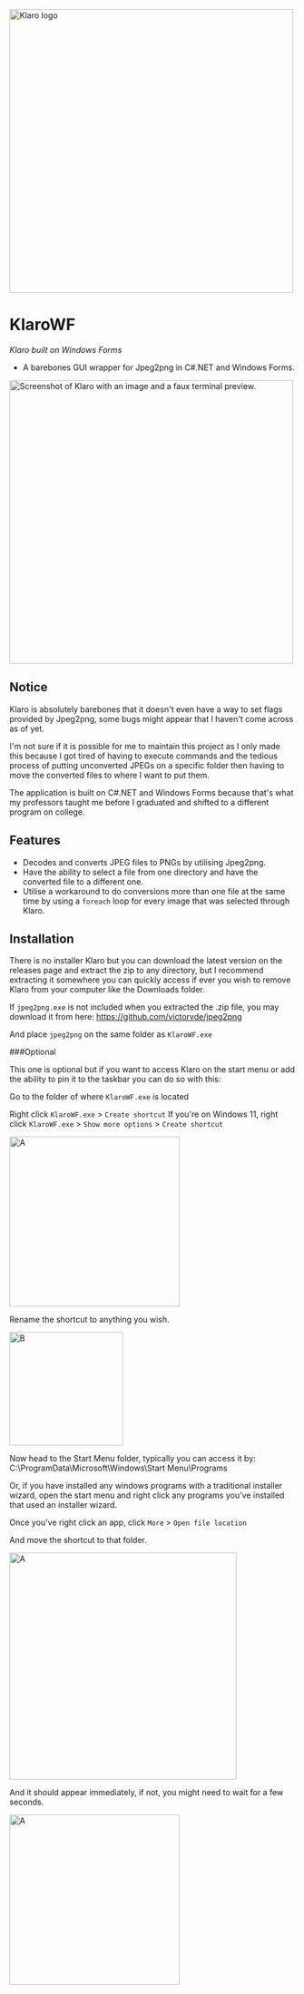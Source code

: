 <img src="https://github.com/user-attachments/assets/07d84004-135f-4153-a5fa-ed60c17fcad9" alt="Klaro logo" width="500">

# KlaroWF
*Klaro built on Windows Forms*
- A barebones GUI wrapper for Jpeg2png in C#.NET and Windows Forms.


<img src="https://github.com/user-attachments/assets/0e4cd9f2-188f-467b-9da9-0c2857fcdaa4" alt="Screenshot of Klaro with an image and a faux terminal preview." width="500">


## Notice
Klaro is absolutely barebones that it doesn't even have a way to set flags provided by Jpeg2png, some bugs
might appear that I haven't come across as of yet.

I'm not sure if it is possible for me to maintain this project as I only made this because I got tired of having to
execute commands and the tedious process of putting unconverted JPEGs on a specific folder then having to move the converted
files to where I want to put them.

The application is built on C#.NET and Windows Forms because that's what my professors taught me before I
graduated and shifted to a different program on college.

## Features
- Decodes and converts JPEG files to PNGs by utilising Jpeg2png.
- Have the ability to select a file from one directory and have the converted file to a different one.
- Utilise a workaround to do conversions more than one file at the same time by using a `foreach` loop for every image that was selected through Klaro.

## Installation

There is no installer Klaro but you can download the latest version on the releases page
and extract the zip to any directory, but I recommend extracting it somewhere you can quickly access if ever you
wish to remove Klaro from your computer like the Downloads folder.

If `jpeg2png.exe` is not included when you extracted the .zip file, you may download it from
here: https://github.com/victorvde/jpeg2png

And place `jpeg2png` on the same folder as `KlaroWF.exe`

###Optional

This one is optional but if you want to access Klaro on the start menu or add
the ability to pin it to the taskbar you can do so with this:

Go to the folder of where `KlaroWF.exe` is located

Right click `KlaroWF.exe` > `Create shortcut`
If you're on Windows 11, right click `KlaroWF.exe` > `Show more options` > `Create shortcut`

<img src="https://github.com/user-attachments/assets/b952f003-b30c-456b-9ebd-d3c7bbddebad" alt="A" width="300">


Rename the shortcut to anything you wish.

<img src="https://github.com/user-attachments/assets/7263cb7b-7dd0-4eb1-8f26-4d53cee86875" alt="B" width="200">


Now head to the Start Menu folder, typically you can access it by:
C:\ProgramData\Microsoft\Windows\Start Menu\Programs

Or, if you have installed any windows programs with a traditional installer wizard, open the start
menu and right click any programs you've installed that used an installer wizard.

Once you've right click an app, click `More` > `Open file location`

And move the shortcut to that folder. 

<img src="https://github.com/user-attachments/assets/c494dd91-92b0-4fd9-8e87-97ddf1bf2115" alt="A" width="400">

And it should appear immediately, if not, you might need to wait for a few seconds.

<img src="https://github.com/user-attachments/assets/9b868c48-59c2-40c4-ad5b-1511cff67d3d" alt="A" width="300">


 

